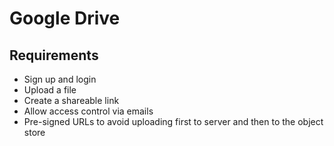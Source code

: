 # Google Drive

## Requirements

- Sign up and login
- Upload a file
- Create a shareable link
- Allow access control via emails
- Pre-signed URLs to avoid uploading first to server and then to the object store
